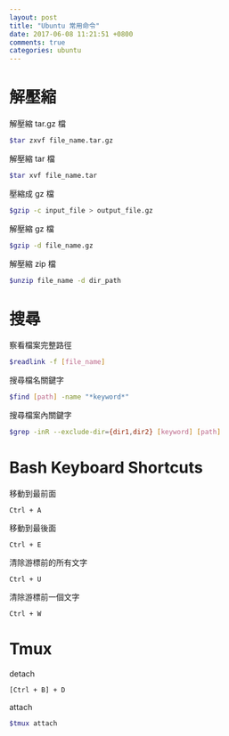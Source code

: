 ```yaml
---
layout: post
title: "Ubuntu 常用命令"
date: 2017-06-08 11:21:51 +0800
comments: true
categories: ubuntu
---
```

# 解壓縮

解壓縮 tar.gz 檔
```bash
$tar zxvf file_name.tar.gz
```
解壓縮 tar 檔
```bash
$tar xvf file_name.tar
```
壓縮成 gz 檔
```bash
$gzip -c input_file > output_file.gz
```
解壓縮 gz 檔
```bash
$gzip -d file_name.gz
```
解壓縮 zip 檔
```bash
$unzip file_name -d dir_path
```
# 搜尋 

察看檔案完整路徑
```bash
$readlink -f [file_name]
```
搜尋檔名關鍵字
```bash
$find [path] -name "*keyword*" 
```
搜尋檔案內關鍵字
```bash
$grep -inR --exclude-dir={dir1,dir2} [keyword] [path]
```
# Bash Keyboard Shortcuts

移動到最前面
```
Ctrl + A
```
移動到最後面
```
Ctrl + E
```
清除游標前的所有文字
```
Ctrl + U
```
清除游標前一個文字
```
Ctrl + W
```
# Tmux
detach
```bash
[Ctrl + B] + D
```
attach
```bash
$tmux attach
```
